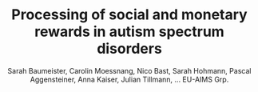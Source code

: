 ---
author: Sarah Baumeister, Carolin Moessnang, Nico Bast, Sarah Hohmann, Pascal Aggensteiner, Anna Kaiser, Julian Tillmann, ... EU-AIMS Grp.
title: Processing of social and monetary rewards in autism spectrum disorders
journal: BRITISH JOURNAL OF PSYCHIATRY
year: 2023
type: article
doi: 10.1192/bjp.2022.157
volume: 222
number: 3
pages: 100-111
---